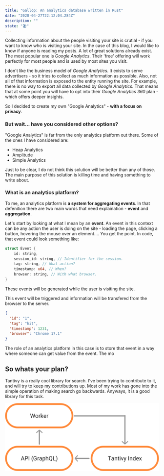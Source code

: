 ```yaml
---
title: "Gallop: An analytics database written in Rust"
date: "2020-04-27T22:12:04.284Z"
description: ""
state: "🏖"
---
```


Collecting information about the people visiting your site is crutial - if you want to know who is visiting your site. In the case of this blog, I would like to know if anyone is reading my posts. A lot of great solutions already exist. The most popular one is _Google Analytics_. Their 'free' offering will work perfectly for most people and is used by most sites you visit.

I don't like the business model of _Google Analytics_. It exists to serve advertisers - so it tries to collect as much information as possible. Also, not all of that information is exposed to the entity running the site. For example, there is no way to export all data collected by _Google Analytics_. That means that at some point you will have to opt into their _Google Analytics 360_ plan - which offers deeper insights.

So I decided to create my own "Google Analytics" - **with a focus on privacy**.

### But wait... have you considered other options?

"Google Analytics" is far from the only analytics platform out there. Some of the ones I have considered are:

- Heap Analytics
- Amplitude
- Simple Analytics

Just to be clear, I do not think this solution will be better than any of those. The main purpose of this solution is killing time and having something to write about.

### What is an analytics platform?

To me, an analytics platform is **a system for aggregating events**. In that defenition there are two main words that need explaination - **event** and **aggregation**.

Let's start by looking at what I mean by an **event**. An event in this context can be any action the user is doing on the site - loading the page, clicking a button, hovering the mouse over an element.... You get the point. In code, that event could look something like:

```rust
struct Event {
    id: string,
    session_id: string, // Identifier for the session.
    tag: string, // What action?
    timestamp: u64, // When?
    browser: string, // With what browser.
}
```

These events will be generated while the user is visiting the site.

This event will be triggered and information will be transfered from the browser to the server.

```json
{
  "id": "1",
  "tag": "hit",
  "timestamp": 1231,
  "browser": "Chrome 17.1"
}
```

The role of an analytics platform in this case is to store that event in a way where someone can get value from the event. The mo

<!-- Should spend some time on explaining why aggregations are important --->

## So whats your plan?

Tantivy is a really cool library for search. I've been trying to contribute to it, and will try to keep my contributions up. Most of my work has gone into the simple operation of making search go backwards. Anyways, it is a good library for this task.

![Hello world](./Drawing.png)
